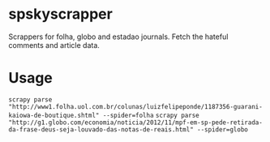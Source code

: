 spskyscrapper
=============

Scrappers for folha, globo and estadao journals.
Fetch the hateful comments and article data.

# Usage

`scrapy parse "http://www1.folha.uol.com.br/colunas/luizfelipeponde/1187356-guarani-kaiowa-de-boutique.shtml" --spider=folha`
`scrapy parse "http://g1.globo.com/economia/noticia/2012/11/mpf-em-sp-pede-retirada-da-frase-deus-seja-louvado-das-notas-de-reais.html" --spider=globo`
